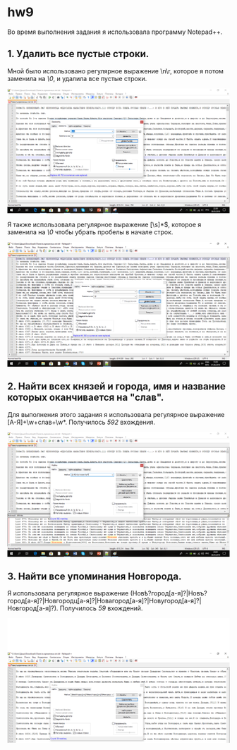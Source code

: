# hw9
Во время выполнения задания я использовала программу Notepad++.
## 1. Удалить все пустые строки.

Мной было использовано регулярное выражение \n\r, которое я потом заменила на *\0*, и удалила все пустые строки. 

![](https://github.com/DashokRiazantseva98/hw9/blob/master/%D0%91%D0%B5%D0%B7%D1%8B%D0%BC%D1%8F%D0%BD%D0%BD%D1%8B%D0%B9%201.png)

Я также использовала регулярное выражение [\s]*$, которое я заменила на *\0* чтобы убрать пробелы в начале строк.

![](https://github.com/DashokRiazantseva98/hw9/blob/master/%D0%91%D0%B5%D0%B7%D1%8B%D0%BC%D1%8F%D0%BD%D0%BD%D1%8B%D0%B9%204.png)

## 2. Найти всех князей и города, имя и название которых оканчивается на "слав".

Для выполнения этого задания я использовала регулярное выражение [А-Я]+\w+слав+\w*. Получилось *592* вхождения.

![](https://github.com/DashokRiazantseva98/hw9/blob/master/%D0%91%D0%B5%D0%B7%D1%8B%D0%BC%D1%8F%D0%BD%D0%BD%D1%8B%D0%B9%202.png)

## 3. Найти все упоминания Новгорода.

Я использовала регулярное выражение (Новѣ?город[а-я]?|Новъ?город[а-я]?|Новгородц[а-я]?|Новагород[а-я]?|Новугород[а-я]?|Новгород[а-я]?). Получилось *59* вхождений.

![](https://github.com/DashokRiazantseva98/hw9/blob/master/%D0%91%D0%B5%D0%B7%D1%8B%D0%BC%D1%8F%D0%BD%D0%BD%D1%8B%D0%B9%203.png)
